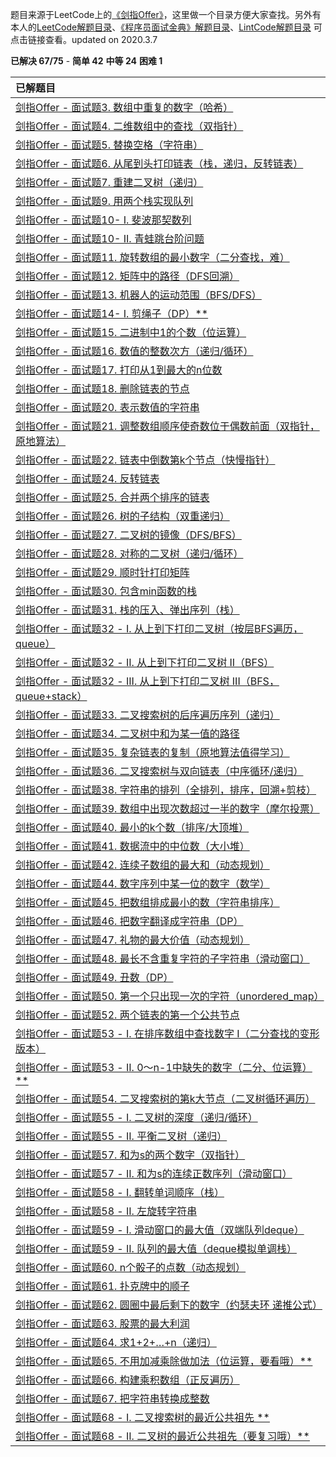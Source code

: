 题目来源于LeetCode上的[《剑指Offer》](https://leetcode-cn.com/problemset/lcof/)，这里做一个目录方便大家查找。另外有本人的[LeetCode解题目录](https://michael.blog.csdn.net/article/details/100577842)、[《程序员面试金典》解题目录](https://blog.csdn.net/qq_21201267/article/details/104306869)、[LintCode解题目录](https://blog.csdn.net/qq_21201267/article/details/104603021) 可点击链接查看。updated on 2020.3.7

**已解决 67/75** - **简单 42** **中等 24** **困难 1**

| 已解题目                                                     |
| :----------------------------------------------------------- |
| [剑指Offer - 面试题3. 数组中重复的数字（哈希）](https://michael.blog.csdn.net/article/details/104271451) |
| [剑指Offer - 面试题4. 二维数组中的查找（双指针）](https://michael.blog.csdn.net/article/details/104271597) |
| [剑指Offer - 面试题5. 替换空格（字符串）](https://michael.blog.csdn.net/article/details/104271779) |
| [剑指Offer - 面试题6. 从尾到头打印链表（栈，递归，反转链表）](https://michael.blog.csdn.net/article/details/104272440) |
| [剑指Offer - 面试题7. 重建二叉树（递归）](https://blog.csdn.net/qq_21201267/article/details/104294946) |
| [剑指Offer - 面试题9. 用两个栈实现队列](https://michael.blog.csdn.net/article/details/104272589) |
| [剑指Offer - 面试题10- I. 斐波那契数列](https://michael.blog.csdn.net/article/details/104272616) |
| [剑指Offer - 面试题10- II. 青蛙跳台阶问题](https://michael.blog.csdn.net/article/details/104289407) |
| [剑指Offer - 面试题11. 旋转数组的最小数字（二分查找，难）](https://blog.csdn.net/qq_21201267/article/details/104295164) |
| [剑指Offer - 面试题12. 矩阵中的路径（DFS回溯）](https://blog.csdn.net/qq_21201267/article/details/104299657) |
| [剑指Offer - 面试题13. 机器人的运动范围（BFS/DFS）](https://michael.blog.csdn.net/article/details/104304746) |
| [剑指Offer - 面试题14- I. 剪绳子（DP）**](https://michael.blog.csdn.net/article/details/102942661) |
| [剑指Offer - 面试题15. 二进制中1的个数（位运算）](https://michael.blog.csdn.net/article/details/104289467) |
| [剑指Offer - 面试题16. 数值的整数次方（递归/循环）](https://michael.blog.csdn.net/article/details/102489210) |
| [剑指Offer - 面试题17. 打印从1到最大的n位数](https://michael.blog.csdn.net/article/details/104289534) |
| [剑指Offer - 面试题18. 删除链表的节点](https://blog.csdn.net/qq_21201267/article/details/104300064) |
| [剑指Offer - 面试题20. 表示数值的字符串](https://michael.blog.csdn.net/article/details/104825661) |
| [剑指Offer - 面试题21. 调整数组顺序使奇数位于偶数前面（双指针，原地算法）](https://michael.blog.csdn.net/article/details/104304117) |
| [剑指Offer - 面试题22. 链表中倒数第k个节点（快慢指针）](https://blog.csdn.net/qq_21201267/article/details/104318179) |
| [剑指Offer - 面试题24. 反转链表](https://blog.csdn.net/qq_21201267/article/details/104301888) |
| [剑指Offer - 面试题25. 合并两个排序的链表](https://michael.blog.csdn.net/article/details/100056931) |
| [剑指Offer - 面试题26. 树的子结构（双重递归）](https://michael.blog.csdn.net/article/details/104710978) |
| [剑指Offer - 面试题27. 二叉树的镜像（DFS/BFS）](https://michael.blog.csdn.net/article/details/99675950) |
| [剑指Offer - 面试题28. 对称的二叉树（递归/循环）](https://michael.blog.csdn.net/article/details/102493073) |
| [剑指Offer - 面试题29. 顺时针打印矩阵](https://michael.blog.csdn.net/article/details/100395555) |
| [剑指Offer - 面试题30. 包含min函数的栈](https://michael.blog.csdn.net/article/details/100188954) |
| [剑指Offer - 面试题31. 栈的压入、弹出序列（栈）](https://michael.blog.csdn.net/article/details/103566492) |
| [剑指Offer - 面试题32 - I. 从上到下打印二叉树（按层BFS遍历，queue）](https://michael.blog.csdn.net/article/details/104356010) |
| [剑指Offer - 面试题32 - II. 从上到下打印二叉树 II（BFS）](https://michael.blog.csdn.net/article/details/99699445) |
| [剑指Offer - 面试题32 - III. 从上到下打印二叉树 III（BFS，queue+stack）](https://michael.blog.csdn.net/article/details/104357304) |
| [剑指Offer - 面试题33. 二叉搜索树的后序遍历序列（递归）](https://blog.csdn.net/qq_21201267/article/details/104380517) |
| [剑指Offer - 面试题34. 二叉树中和为某一值的路径](https://michael.blog.csdn.net/article/details/100550154) |
| [剑指Offer - 面试题35. 复杂链表的复制（原地算法值得学习）](https://michael.blog.csdn.net/article/details/101570854) |
| [剑指Offer - 面试题36. 二叉搜索树与双向链表（中序循环/递归）](https://michael.blog.csdn.net/article/details/104795607) |
| [剑指Offer - 面试题38. 字符串的排列（全排列，排序，回溯+剪枝）](https://michael.blog.csdn.net/article/details/104407890) |
| [剑指Offer - 面试题39. 数组中出现次数超过一半的数字（摩尔投票）](https://michael.blog.csdn.net/article/details/99249031) |
| [剑指Offer - 面试题40. 最小的k个数（排序/大顶堆）](https://michael.blog.csdn.net/article/details/104327350) |
| [剑指Offer - 面试题41. 数据流中的中位数（大小堆）](https://michael.blog.csdn.net/article/details/102865997) |
| [剑指Offer - 面试题42. 连续子数组的最大和（动态规划）](https://michael.blog.csdn.net/article/details/97559470) |
| [剑指Offer - 面试题44. 数字序列中某一位的数字（数学）](https://michael.blog.csdn.net/article/details/103571864) |
| [剑指Offer - 面试题45. 把数组排成最小的数（字符串排序）](https://michael.blog.csdn.net/article/details/104451645) |
| [剑指Offer - 面试题46. 把数字翻译成字符串（DP）](https://blog.csdn.net/qq_21201267/article/details/104797475) |
| [剑指Offer - 面试题47. 礼物的最大价值（动态规划）](https://michael.blog.csdn.net/article/details/104711602) |
| [剑指Offer - 面试题48. 最长不含重复字符的子字符串（滑动窗口）](https://michael.blog.csdn.net/article/details/102333616) |
| [剑指Offer - 面试题49. 丑数（DP）](https://michael.blog.csdn.net/article/details/103738537) |
| [剑指Offer - 面试题50. 第一个只出现一次的字符（unordered_map）](https://michael.blog.csdn.net/article/details/104322216) |
| [剑指Offer - 面试题52. 两个链表的第一个公共节点](https://michael.blog.csdn.net/article/details/100168364) |
| [剑指Offer - 面试题53 - I. 在排序数组中查找数字 I（二分查找的变形版本）](https://michael.blog.csdn.net/article/details/104335429) |
| [剑指Offer - 面试题53 - II. 0～n-1中缺失的数字（二分、位运算）**](https://michael.blog.csdn.net/article/details/104333385) |
| [剑指Offer - 面试题54. 二叉搜索树的第k大节点（二叉树循环遍历）](https://michael.blog.csdn.net/article/details/104332968) |
| [剑指Offer - 面试题55 - I. 二叉树的深度（递归/循环）](https://michael.blog.csdn.net/article/details/99690644) |
| [剑指Offer - 面试题55 - II. 平衡二叉树（递归）](https://michael.blog.csdn.net/article/details/100783394) |
| [剑指Offer - 面试题57. 和为s的两个数字（双指针）](https://michael.blog.csdn.net/article/details/104321160) |
| [剑指Offer - 面试题57 - II. 和为s的连续正数序列（滑动窗口）](https://michael.blog.csdn.net/article/details/104321869) |
| [剑指Offer - 面试题58 - I. 翻转单词顺序（栈）](https://michael.blog.csdn.net/article/details/99663417) |
| [剑指Offer - 面试题58 - II. 左旋转字符串](https://michael.blog.csdn.net/article/details/104411021) |
| [剑指Offer - 面试题59 - I. 滑动窗口的最大值（双端队列deque）](https://michael.blog.csdn.net/article/details/99613437) |
| [剑指Offer - 面试题59 - II. 队列的最大值（deque模拟单调栈）](https://michael.blog.csdn.net/article/details/104710461) |
| [剑指Offer - 面试题60. n个骰子的点数（动态规划）](https://michael.blog.csdn.net/article/details/104439480) |
| [剑指Offer - 面试题61. 扑克牌中的顺子](https://michael.blog.csdn.net/article/details/104409360) |
| [剑指Offer - 面试题62. 圆圈中最后剩下的数字（约瑟夫环 递推公式）](https://michael.blog.csdn.net/article/details/104442971) |
| [剑指Offer - 面试题63. 股票的最大利润](https://michael.blog.csdn.net/article/details/100026086) |
| [剑指Offer - 面试题64. 求1+2+…+n（递归）](https://blog.csdn.net/qq_21201267/article/details/104303145) |
| [剑指Offer - 面试题65. 不用加减乘除做加法（位运算，要看哦）**](https://michael.blog.csdn.net/article/details/104303944) |
| [剑指Offer - 面试题66. 构建乘积数组（正反遍历）](https://michael.blog.csdn.net/article/details/104322129) |
| [剑指Offer - 面试题67. 把字符串转换成整数](https://michael.blog.csdn.net/article/details/100583821) |
| [剑指Offer - 面试题68 - I. 二叉搜索树的最近公共祖先 **](https://michael.blog.csdn.net/article/details/100868602) |
| [剑指Offer - 面试题68 - II. 二叉树的最近公共祖先（要复习哦）**](https://michael.blog.csdn.net/article/details/100869188) |


